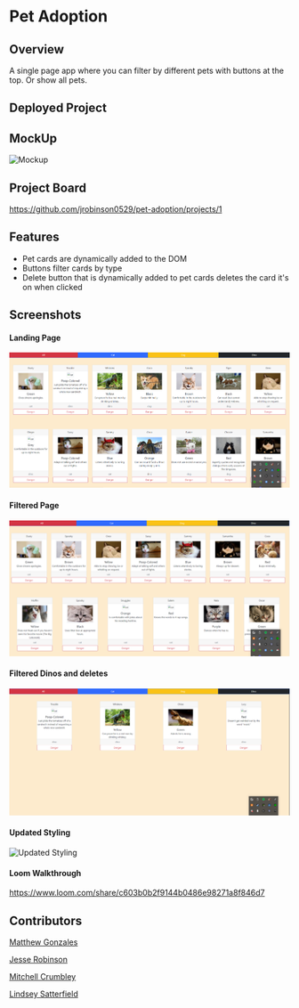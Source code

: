 # Pet Adoption

## Overview

 A single page app where you can filter by different pets with buttons at the top. Or show all pets.
 
## Deployed Project

## MockUp

![Mockup](https://github.com/jrobinson0529/pet-adoption/blob/07b64ebc0a1c43c95c5e739b8f3708453a03937e/MockUp1.png)
## Project Board
 
 https://github.com/jrobinson0529/pet-adoption/projects/1
## Features

- Pet cards are dynamically added to the DOM
- Buttons filter cards by type
- Delete button that is dynamically added to pet cards deletes the card it's on when clicked

## Screenshots

#### Landing Page
![Landing Page](https://github.com/jrobinson0529/pet-adoption/blob/master/img/mainpage.png)
#### Filtered Page
![Filtered by cats](https://github.com/jrobinson0529/pet-adoption/blob/master/img/filtered.png)
#### Filtered Dinos and deletes
![Filtered by dinos and deletes](https://github.com/jrobinson0529/pet-adoption/blob/master/img/filtered-deleted-dino.png)

#### Updated Styling
![Updated Styling](https://github.com/jrobinson0529/pet-adoption/blob/master/img/1-29-petadoption.gif)

#### Loom Walkthrough

https://www.loom.com/share/c603b0b2f9144b0486e98271a8f846d7
## Contributors

[Matthew Gonzales](https://github.com/GonzalesMatthew)

[Jesse Robinson](https://github.com/jrobinson0529)

[Mitchell Crumbley](https://github.com/Mitchell-Crumbley)

[Lindsey Satterfield](https://github.com/lindseysatterfield)
